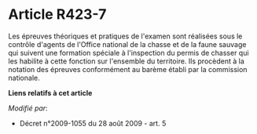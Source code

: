 # Article R423-7

Les épreuves théoriques et pratiques de l'examen sont réalisées sous le contrôle d'agents de l'Office national de la chasse
et de la faune sauvage qui suivent une formation spéciale à l'inspection du permis de chasser qui les habilite à cette
fonction sur l'ensemble du territoire. Ils procèdent à la notation des épreuves conformément au barème établi par la
commission nationale.

**Liens relatifs à cet article**

_Modifié par_:

  - Décret n°2009-1055 du 28 août 2009 - art. 5
